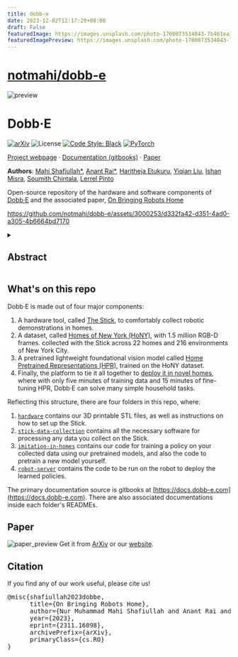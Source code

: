 ```yaml
---
title: dobb-e
date: 2023-12-02T12:17:20+08:00
draft: False
featuredImage: https://images.unsplash.com/photo-1700073534843-7b461ea3b89a?ixid=M3w0NjAwMjJ8MHwxfHJhbmRvbXx8fHx8fHx8fDE3MDE0OTA1MDB8&ixlib=rb-4.0.3
featuredImagePreview: https://images.unsplash.com/photo-1700073534843-7b461ea3b89a?ixid=M3w0NjAwMjJ8MHwxfHJhbmRvbXx8fHx8fHx8fDE3MDE0OTA1MDB8&ixlib=rb-4.0.3
---
```


# [notmahi/dobb-e](https://github.com/notmahi/dobb-e)

![preview](https://github.com/notmahi/dobb-e/assets/3000253/341faa2f-285a-4152-91f6-73bec2811a97)
# Dobb·E

[![arXiv](https://img.shields.io/badge/arXiv-2311.16098-163144.svg?style=for-the-badge)](https://arxiv.org/abs/2311.16098)
![License](https://img.shields.io/github/license/notmahi/bet?color=873a7e&style=for-the-badge)
[![Code Style: Black](https://img.shields.io/badge/Code%20Style-Black-262626?style=for-the-badge)](https://github.com/psf/black)
[![PyTorch](https://img.shields.io/badge/PyTorch-2.1.1-db6a4b.svg?style=for-the-badge&logo=pytorch)](https://pytorch.org/get-started/locally/)

[Project webpage](https://dobb-e.com) · [Documentation (gitbooks)](https://docs.dobb-e.com) · [Paper](https://arxiv.org/abs/2311.16098)

**Authors**: [Mahi Shafiullah*](https://mahis.life), [Anant Rai*](https://raianant.github.io/), [Haritheja Etukuru](https://haritheja.com/), [Yiqian Liu](https://www.linkedin.com/in/eva-liu-ba90a5209/), [Ishan Misra](https://imisra.github.io/), [Soumith Chintala](https://soumith.ch), [Lerrel Pinto](https://lerrelpinto.com)

Open-source repository of the hardware and software components of [Dobb·E](https://dobb-e.com) and the associated paper, [On Bringing Robots Home](https://arxiv.org/abs/2311.16098)

https://github.com/notmahi/dobb-e/assets/3000253/d332fa42-d351-4ad0-a305-4b6664bd7170

<details>
  <summary><h2>Abstract</h2></summary>
  Throughout history, we have successfully integrated various machines into our homes - dishwashers, laundry machines, stand mixers, and robot vacuums are a few of the latest examples. However, these machines excel at performing a single task effectively. The concept of a “generalist machine” in homes - a domestic assistant that can adapt and learn from our needs, all while remaining cost-effective has long been a northstar in robotics that has been steadily pursued for decades. In this work, we initiate a large-scale effort towards this goal by introducing Dobb·E, an affordable yet versatile general-purpose system for learning robotic manipulation within household settings. Dobb·E can learn a new task with only five minutes of a user showing it how to, thanks to a demonstration collection tool (“The Stick”) we built out of cheap parts and iPhones. We use the Stick to collect 13 hours of data in 22 homes of New York City, and train Home Pretrained Representations (HPR). Then, in a novel home environment, with five minutes of demonstrations and fifteen minutes of adapting the HPR model, we show that Dobb·E can reliably solve the task on the Stretch, a mobile robot readily available in the market. Across roughly 30 days of experimentation in homes of New York City and surrounding areas, we test our system in 10 homes, with a total of 109 tasks in different environments, and finally achieve a success rate of 81%. Beyond success percentages, our experiments reveala plethora of unique challenges absent or ignored in lab-robotics, ranging fromeffects of strong shadows, to demonstration quality by non-expert users. With the hope of accelerating research on home robots, and eventually seeing robot butlers in every home, we open-source Dobb·E software stack and models, our data, and our hardware designs.
</details>

## What's on this repo
Dobb·E is made out of four major components:
1. A hardware tool, called [The Stick](https://dobb-e.com/#hardware), to comfortably collect robotic demonstrations in homes.
2. A dataset, called [Homes of New York (HoNY)](https://dobb-e.com/#dataset), with 1.5 million RGB-D frames. collected with the Stick across 22 homes and 216 environments of New York City.
3. A pretrained lightweight foundational vision model called [Home Pretrained Representations (HPR)](https://dobb-e.com/#models), trained on the HoNY dataset.
4. Finally, the platform to tie it all together to [deploy it in novel homes](https://dobb-e.com/#videos), where with only five minutes of training data and 15 minutes of fine-tuning HPR, Dobb·E can solve many simple household tasks.

Reflecting this structure, there are four folders in this repo, where:
1. [`hardware`](hardware) contains our 3D printable STL files, as well as instructions on how to set up the Stick.
2. [`stick-data-collection`](stick-data-collection) contains all the necessary software for processing any data you collect on the Stick.
3. [`imitation-in-homes`](imitation-in-homes) contains our code for training a policy on your collected data using our pretrained models, and also the code to pretrain a new model yourself.
4. [`robot-server`](robot-server) contains the code to be run on the robot to deploy the learned policies.

The primary documentation source is gitbooks at [https://docs.dobb-e.com](https://docs.dobb-e.com). There are also associated documentations inside each folder's READMEs.

## Paper
![paper_preview](https://github.com/notmahi/dobb-e/assets/3000253/0190c36b-da84-4b77-9979-762062c3b2b7)
Get it from [ArXiv](https://arxiv.org/abs/2311.16098) or our [website](https://dobb-e.com/#paper).


## Citation
If you find any of our work useful, please cite us!
<pre>
@misc{shafiullah2023dobbe,
      title={On Bringing Robots Home}, 
      author={Nur Muhammad Mahi Shafiullah and Anant Rai and Haritheja Etukuru and Yiqian Liu and Ishan Misra and Soumith Chintala and Lerrel Pinto},
      year={2023},
      eprint={2311.16098},
      archivePrefix={arXiv},
      primaryClass={cs.RO}
}
</pre>
